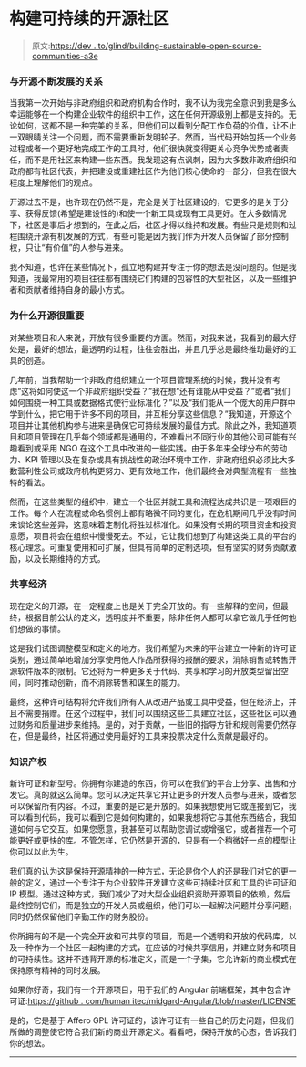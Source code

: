 # 构建可持续的开源社区

> 原文:[https://dev . to/glind/building-sustainable-open-source-communities-a3e](https://dev.to/glind/building-sustainable-open-source-communities-a3e)

### [](#an-evolving-relationship-with-open-source)与开源不断发展的关系

当我第一次开始与非政府组织和政府机构合作时，我不认为我完全意识到我是多么幸运能够在一个构建企业软件的组织中工作，这在任何开源级别上都是支持的。无论如何，这都不是一种完美的关系，但他们可以看到分配工作负荷的价值，让不止一双眼睛关注一个问题，而不需要重新发明轮子。然而，当代码开始包括一个业务过程或者一个更好地完成工作的工具时，他们很快就变得更关心竞争优势或者责任，而不是用社区来构建一些东西。我发现这有点讽刺，因为大多数非政府组织和政府都有社区代表，并把建设或重建社区作为他们核心使命的一部分，但我在很大程度上理解他们的观点。

开源过去不是，也许现在仍然不是，完全是关于社区建设的，它更多的是关于分享、获得反馈(希望是建设性的)和使一个新工具或现有工具更好。在大多数情况下，社区是事后才想到的，在此之后，社区才得以维持和发展。有些只是规则和过程围绕开源有机发展的方式，有些可能是因为我们作为开发人员保留了部分控制权，只让“有价值”的人参与进来。

我不知道，也许在某些情况下，孤立地构建并专注于你的想法是没问题的。但是我知道，我最常用的项目往往都有围绕它们构建的包容性的大型社区，以及一些维护者和贡献者维持自身的最小方式。

### [](#why-open-source-is-important)为什么开源很重要

对某些项目和人来说，开放有很多重要的方面。然而，对我来说，我看到的最大好处是，最好的想法，最透明的过程，往往会胜出，并且几乎总是最终推动最好的工具的创造。

几年前，当我帮助一个非政府组织建立一个项目管理系统的时候，我并没有考虑“这将如何使这一个非政府组织受益？”我在想“还有谁能从中受益？”或者“我们如何围绕一种工具或数据格式使行业标准化？”以及“我们能从一个庞大的用户群中学到什么，把它用于许多不同的项目，并互相分享这些信息？”我知道，开源这个项目并让其他机构参与进来是确保它可持续发展的最佳方式。除此之外，我知道项目和项目管理在几乎每个领域都是通用的，不难看出不同行业的其他公司可能有兴趣看到或采用 NGO 在这个工具中改进的一些实践。由于多年来全球分布的劳动力、KPI 管理以及在复杂或具有挑战性的政治环境中工作，非政府组织必须比大多数营利性公司或政府机构更努力、更有效地工作，他们最终会对典型流程有一些独特的看法。

然而，在这些类型的组织中，建立一个社区并就工具和流程达成共识是一项艰巨的工作。每个人在流程或命名惯例上都有略微不同的变化，在危机期间几乎没有时间来谈论这些差异，这意味着定制化将胜过标准化。如果没有长期的项目资金和投资意愿，项目将会在组织中慢慢死去。不过，它让我们想到了构建这类工具的平台的核心理念。可重复使用和可扩展，但具有简单的定制选项，但有坚实的财务贡献激励，以及长期维持的方式。

### [](#sharing-economies)共享经济

现在定义的开源，在一定程度上也是关于完全开放的。有一些解释的空间，但最终，根据目前公认的定义，透明度并不重要，除非任何人都可以拿它做几乎任何他们想做的事情。

这是我们试图调整模型和定义的地方。我们希望为未来的平台建立一种新的许可证类别，通过简单地增加分享使用他人作品所获得的报酬的要求，消除销售或转售开源软件版本的限制。它还将为一种更多关于代码、共享和学习的开放类型留出空间，同时推动创新，而不消除转售和谋生的能力。

最终，这种许可结构将允许我们所有人从改进产品或工具中受益，但在经济上，并且不需要捐赠。在这个过程中，我们可以围绕这些工具建立社区，这些社区可以通过财务和质量进步来维持。是的，对于贡献，一些旧的指导方针和规则需要仍然存在，但是最终，社区将通过使用最好的工具来投票决定什么贡献是最好的。

### [](#intellectual-property)知识产权

新许可证和新型号。你拥有你建造的东西，你可以在我们的平台上分享、出售和分发它。真的就这么简单。您可以决定共享它并让更多的开发人员参与进来，或者您可以保留所有内容。不过，重要的是它是开放的。如果我想使用它或连接到它，我可以看到代码，我可以看到它是如何构建的，如果我想将它与其他东西结合，我知道如何与它交互。如果您愿意，我甚至可以帮助您调试或增强它，或者推荐一个可能更好或更快的库。不管怎样，它仍然是开源的，只是有一个稍微好一点的模型让你可以以此为生。

我们真的认为这是保持开源精神的一种方式，无论是你个人的还是我们对它的更一般的定义，通过一个专注于为企业软件开发建立这些可持续社区和工具的许可证和 IP 模型。通过这种方式，我们减少了对大型企业组织资助开源项目的依赖，然后最终控制它们，而是独立的开发人员或组织，他们可以一起解决问题并分享问题，同时仍然保留他们辛勤工作的财务股份。

你所拥有的不是一个完全开放和可共享的项目，而是一个透明和开放的代码库，以及一种作为一个社区一起构建的方式，在应该的时候共享信用，并建立财务和项目的可持续性。这并不违背开源的标准定义，而是一个子集，它允许新的商业模式在保持原有精神的同时发展。

如果你好奇，我们有一个开源项目，用于我们的 Angular 前端框架，其中包含许可证:[https://github . com/human itec/midgard-Angular/blob/master/LICENSE](https://github.com/Humanitec/midgard-angular/blob/master/LICENSE)

是的，它是基于 Affero GPL 许可证的，该许可证有一些自己的历史问题，但我们所做的调整使它符合我们新的商业开源定义。看看吧，保持开放的心态，告诉我们你的想法。

* * *